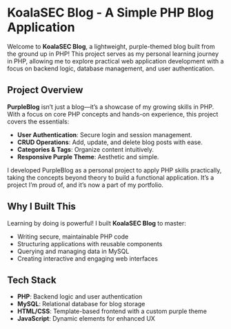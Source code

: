 # KoalaSEC Blog - A Simple PHP Blog Application

Welcome to **KoalaSEC Blog**, a lightweight, purple-themed blog built from the ground up in PHP! This project serves as my personal learning journey in PHP, allowing me to explore practical web application development with a focus on backend logic, database management, and user authentication.

## Project Overview

**PurpleBlog** isn’t just a blog—it’s a showcase of my growing skills in PHP. With a focus on core PHP concepts and hands-on experience, this project covers the essentials:

- **User Authentication**: Secure login and session management.
- **CRUD Operations**: Add, update, and delete blog posts with ease.
- **Categories & Tags**: Organize content intuitively.
- **Responsive Purple Theme**: Aesthetic and simple.

I developed PurpleBlog as a personal project to apply PHP skills practically, taking the concepts beyond theory to build a functional application. It’s a project I’m proud of, and it’s now a part of my portfolio.

## Why I Built This

Learning by doing is powerful! I built **KoalaSEC Blog** to master:

- Writing secure, maintainable PHP code
- Structuring applications with reusable components
- Querying and managing data in MySQL
- Creating interactive and engaging web interfaces

## Tech Stack

- **PHP**: Backend logic and user authentication
- **MySQL**: Relational database for blog storage
- **HTML/CSS**: Template-based frontend with a custom purple theme
- **JavaScript**: Dynamic elements for enhanced UX

